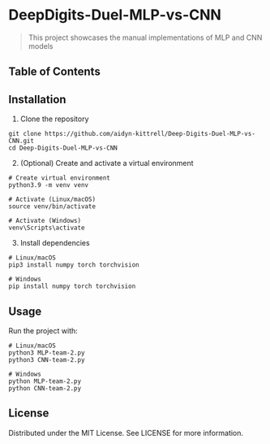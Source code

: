 # DeepDigits-Duel-MLP-vs-CNN
> This project showcases the manual implementations of MLP and CNN models

## Table of Contents

## Installation
1. Clone the repository
```
git clone https://github.com/aidyn-kittrell/Deep-Digits-Duel-MLP-vs-CNN.git
cd Deep-Digits-Duel-MLP-vs-CNN
```
2. (Optional) Create and activate a virtual environment
```
# Create virtual environment
python3.9 -m venv venv

# Activate (Linux/macOS)
source venv/bin/activate

# Activate (Windows)
venv\Scripts\activate
```
3. Install dependencies
```
# Linux/macOS
pip3 install numpy torch torchvision

# Windows
pip install numpy torch torchvision
```

## Usage
Run the project with:
```
# Linux/macOS
python3 MLP-team-2.py
python3 CNN-team-2.py

# Windows
python MLP-team-2.py
python CNN-team-2.py
```

## License
Distributed under the MIT License.
See LICENSE for more information.
